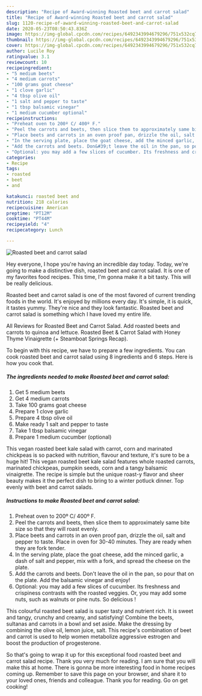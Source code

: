```yaml
---
description: "Recipe of Award-winning Roasted beet and carrot salad"
title: "Recipe of Award-winning Roasted beet and carrot salad"
slug: 1120-recipe-of-award-winning-roasted-beet-and-carrot-salad
date: 2020-05-23T08:50:43.836Z
image: https://img-global.cpcdn.com/recipes/6492343994679296/751x532cq70/roasted-beet-and-carrot-salad-recipe-main-photo.jpg
thumbnail: https://img-global.cpcdn.com/recipes/6492343994679296/751x532cq70/roasted-beet-and-carrot-salad-recipe-main-photo.jpg
cover: https://img-global.cpcdn.com/recipes/6492343994679296/751x532cq70/roasted-beet-and-carrot-salad-recipe-main-photo.jpg
author: Lucile Roy
ratingvalue: 3.1
reviewcount: 10
recipeingredient:
- "5 medium beets"
- "4 medium carrots"
- "100 grams goat cheese"
- "1 clove garlic"
- "4 tbsp olive oil"
- "1 salt and pepper to taste"
- "1 tbsp balsamic vinegar"
- "1 medium cucumber optional"
recipeinstructions:
- "Preheat oven to 200º C/ 400º F."
- "Peel the carrots and beets, then slice them to approximately same bite size so that they will roast evenly."
- "Place beets and carrots in an oven proof pan, drizzle the oil, salt and pepper to taste. Place in oven for 30-40 minutes. They are ready when they are fork tender."
- "In the serving plate, place the goat cheese, add the minced garlic,  a dash of salt and pepper, mix with a fork, and spread the cheese on the plate."
- "Add the carrots and beets. Don&#39;t leave the oil in the pan, so pour that on the plate. Add the balsamic vinegar and enjoy!"
- "Optional: you may add a few slices of cucumber. Its freshness and crispiness contrasts with the roasted veggies. Or, you may add some nuts, such as walnuts or pine nuts. So delicious !"
categories:
- Recipe
tags:
- roasted
- beet
- and

katakunci: roasted beet and 
nutrition: 218 calories
recipecuisine: American
preptime: "PT12M"
cooktime: "PT44M"
recipeyield: "4"
recipecategory: Lunch

---
```



![Roasted beet and carrot salad](https://img-global.cpcdn.com/recipes/6492343994679296/751x532cq70/roasted-beet-and-carrot-salad-recipe-main-photo.jpg)

Hey everyone, I hope you're having an incredible day today. Today, we're going to make a distinctive dish, roasted beet and carrot salad. It is one of my favorites food recipes. This time, I'm gonna make it a bit tasty. This will be really delicious.

Roasted beet and carrot salad is one of the most favored of current trending foods in the world. It's enjoyed by millions every day. It's simple, it is quick, it tastes yummy. They're nice and they look fantastic. Roasted beet and carrot salad is something which I have loved my entire life.

All Reviews for Roasted Beet and Carrot Salad. Add roasted beets and carrots to quinoa and lettuce. Roasted Beet &amp; Carrot Salad with Honey Thyme Vinaigrette (+ Steamboat Springs Recap).


To begin with this recipe, we have to prepare a few ingredients. You can cook roasted beet and carrot salad using 8 ingredients and 6 steps. Here is how you cook that.

<!--inarticleads1-->

##### The ingredients needed to make Roasted beet and carrot salad:

1. Get 5 medium beets
1. Get 4 medium carrots
1. Take 100 grams goat cheese
1. Prepare 1 clove garlic
1. Prepare 4 tbsp olive oil
1. Make ready 1 salt and pepper to taste
1. Take 1 tbsp balsamic vinegar
1. Prepare 1 medium cucumber (optional)


This vegan roasted beet kale salad with carrot, corn and marinated chickpeas is so packed with nutrition, flavour and texture, it&#39;s sure to be a huge hit! This vegan roasted beet kale salad features whole roasted carrots, marinated chickpeas, pumpkin seeds, corn and a tangy balsamic vinaigrette. The recipe is simple but the unique roast-y flavor and sheer beauty makes it the perfect dish to bring to a winter potluck dinner. Top evenly with beet and carrot salads. 

<!--inarticleads2-->

##### Instructions to make Roasted beet and carrot salad:

1. Preheat oven to 200º C/ 400º F.
1. Peel the carrots and beets, then slice them to approximately same bite size so that they will roast evenly.
1. Place beets and carrots in an oven proof pan, drizzle the oil, salt and pepper to taste. Place in oven for 30-40 minutes. They are ready when they are fork tender.
1. In the serving plate, place the goat cheese, add the minced garlic,  a dash of salt and pepper, mix with a fork, and spread the cheese on the plate.
1. Add the carrots and beets. Don&#39;t leave the oil in the pan, so pour that on the plate. Add the balsamic vinegar and enjoy!
1. Optional: you may add a few slices of cucumber. Its freshness and crispiness contrasts with the roasted veggies. Or, you may add some nuts, such as walnuts or pine nuts. So delicious !


This colourful roasted beet salad is super tasty and nutrient rich. It is sweet and tangy, crunchy and creamy, and satisfying! Combine the beets, sultanas and carrots in a bowl and set aside. Make the dressing by combining the olive oil, lemon juice, salt. This recipe&#39;s combination of beet and carrot is used to help women metabolize aggressive estrogen and boost the production of progesterone. 

So that's going to wrap it up for this exceptional food roasted beet and carrot salad recipe. Thank you very much for reading. I am sure that you will make this at home. There is gonna be more interesting food in home recipes coming up. Remember to save this page on your browser, and share it to your loved ones, friends and colleague. Thank you for reading. Go on get cooking!
